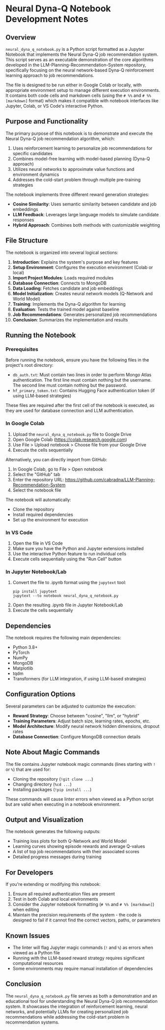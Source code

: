 # Neural Dyna-Q Notebook Development Notes

## Overview

`neural_dyna_q_notebook.py` is a Python script formatted as a Jupyter Notebook that implements the Neural Dyna-Q job recommendation system. This script serves as an executable demonstration of the core algorithms developed in the LLM-Planning-Recommendation-System repository, specifically focusing on the neural network-based Dyna-Q reinforcement learning approach to job recommendations.

The file is designed to be run either in Google Colab or locally, with appropriate environment setup to manage different execution environments. It contains both code cells and markdown cells (using the `# %%` and `# %% [markdown]` format) which makes it compatible with notebook interfaces like Jupyter, Colab, or VS Code's interactive Python.

## Purpose and Functionality

The primary purpose of this notebook is to demonstrate and execute the Neural Dyna-Q job recommendation algorithm, which:

1. Uses reinforcement learning to personalize job recommendations for specific candidates
2. Combines model-free learning with model-based planning (Dyna-Q approach)
3. Utilizes neural networks to approximate value functions and environment dynamics
4. Addresses the cold-start problem through multiple pre-training strategies

The notebook implements three different reward generation strategies:
- **Cosine Similarity**: Uses semantic similarity between candidate and job embeddings
- **LLM Feedback**: Leverages large language models to simulate candidate responses
- **Hybrid Approach**: Combines both methods with customizable weighting

## File Structure

The notebook is organized into several logical sections:

1. **Introduction**: Explains the system's purpose and key features
2. **Setup Environment**: Configures the execution environment (Colab or local)
3. **Import Project Modules**: Loads required modules
4. **Database Connection**: Connects to MongoDB
5. **Data Loading**: Fetches candidate and job embeddings
6. **Model Initialization**: Creates neural network models (Q-Network and World Model)
7. **Training**: Implements the Dyna-Q algorithm for learning
8. **Evaluation**: Tests the trained model against baseline
9. **Job Recommendations**: Generates personalized job recommendations
10. **Conclusion**: Summarizes the implementation and results

## Running the Notebook

### Prerequisites

Before running the notebook, ensure you have the following files in the project's root directory:
- `db_auth.txt`: Must contain two lines in order to perform Mongo Atlas authentication. The first line must contain nothing but the username. The second line must contain nothing but the password.
- `hf_primary_token.txt`: Contains Hugging Face authentication token (if using LLM-based strategies)

These files are required after the first cell of the notebook is executed, as they are used for database connection and LLM authentication.

### In Google Colab

1. Upload the `neural_dyna_q_notebook.py` file to Google Drive
2. Open Google Colab (https://colab.research.google.com)
3. Use File > Upload notebook > Choose file from your Google Drive
4. Execute the cells sequentially

Alternatively, you can directly import from GitHub:
1. In Google Colab, go to File > Open notebook
2. Select the "GitHub" tab
3. Enter the repository URL: https://github.com/cabradna/LLM-Planning-Recommendation-System
4. Select the notebook file

The notebook will automatically:
- Clone the repository
- Install required dependencies
- Set up the environment for execution

### In VS Code

1. Open the file in VS Code
2. Make sure you have the Python and Jupyter extensions installed
3. Use the interactive Python feature to run individual cells
4. Execute cells sequentially using the "Run Cell" button

### In Jupyter Notebook/Lab

1. Convert the file to .ipynb format using the `jupytext` tool:
   ```
   pip install jupytext
   jupytext --to notebook neural_dyna_q_notebook.py
   ```
2. Open the resulting .ipynb file in Jupyter Notebook/Lab
3. Execute the cells sequentially

## Dependencies

The notebook requires the following main dependencies:
- Python 3.8+
- PyTorch
- NumPy
- MongoDB
- Matplotlib
- tqdm
- Transformers (for LLM integration, if using LLM-based strategies)

## Configuration Options

Several parameters can be adjusted to customize the execution:

- **Reward Strategy**: Choose between "cosine", "llm", or "hybrid"
- **Training Parameters**: Adjust batch size, learning rates, epochs, etc.
- **Model Architecture**: Modify neural network hidden dimensions, dropout rates
- **Database Connection**: Configure MongoDB connection details

## Note About Magic Commands

The file contains Jupyter notebook magic commands (lines starting with `!` or `%`) that are used for:
- Cloning the repository (`!git clone ...`)
- Changing directory (`%cd ...`)
- Installing packages (`!pip install ...`)

These commands will cause linter errors when viewed as a Python script but are valid when executing in a notebook environment.

## Output and Visualization

The notebook generates the following outputs:
- Training loss plots for both Q-Network and World Model
- Learning curves showing episode rewards and average Q-values
- A list of top job recommendations with their associated scores
- Detailed progress messages during training

## For Developers

If you're extending or modifying this notebook:

1. Ensure all required authentication files are present
2. Test in both Colab and local environments
3. Consider the Jupyter notebook formatting (`# %%` and `# %% [markdown]`) when editing
4. Maintain the precision requirements of the system - the code is designed to fail if it cannot find the correct vectors, paths, or parameters

## Known Issues

- The linter will flag Jupyter magic commands (`!` and `%`) as errors when viewed as a Python file
- Running with the LLM-based reward strategy requires significant computational resources
- Some environments may require manual installation of dependencies

## Conclusion

The `neural_dyna_q_notebook.py` file serves as both a demonstration and an educational tool for understanding the Neural Dyna-Q job recommendation system. It showcases the integration of reinforcement learning, neural networks, and potentially LLMs for creating personalized job recommendations while addressing the cold-start problem in recommendation systems. 
